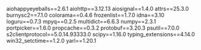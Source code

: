 aiohappyeyeballs==2.6.1
aiohttp==3.12.13
aiosignal==1.4.0
attrs==25.3.0
burnysc2==7.1.0
colorama==0.4.6
frozenlist==1.7.0
idna==3.10
loguru==0.7.3
mpyq==0.2.5
multidict==6.6.3
numpy==2.3.1
portpicker==1.6.0
propcache==0.3.2
protobuf==3.20.3
psutil==7.0.0
s2clientprotocol==5.0.14.93333.0
scipy==1.16.0
typing_extensions==4.14.0
win32_setctime==1.2.0
yarl==1.20.1
